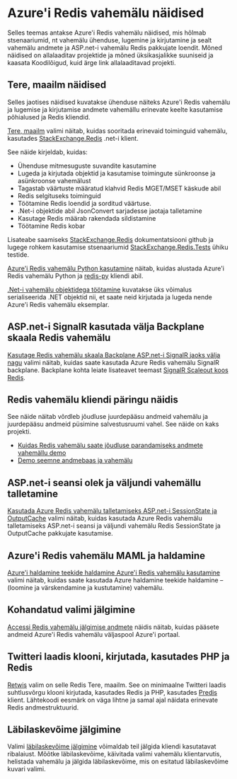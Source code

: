 <properties 
    pageTitle="Azure'i Redis vahemälu näidised | Microsoft Azure'i" 
    description="Saate teada, kuidas kasutada Azure Redis vahemälu" 
    services="redis-cache" 
    documentationCenter="" 
    authors="steved0x" 
    manager="douge" 
    editor=""/>

<tags 
    ms.service="cache" 
    ms.workload="tbd" 
    ms.tgt_pltfrm="cache-redis" 
    ms.devlang="multiple" 
    ms.topic="article" 
    ms.date="08/30/2016" 
    ms.author="sdanie"/>

# <a name="azure-redis-cache-samples"></a>Azure'i Redis vahemälu näidised 

Selles teemas antakse Azure'i Redis vahemälu näidised, mis hõlmab stsenaariumid, nt vahemälu ühenduse, lugemine ja kirjutamine ja sealt vahemälu andmete ja ASP.net-i vahemälu Redis pakkujate loendit. Mõned näidised on allalaaditav projektide ja mõned üksikasjalikke suuniseid ja kaasata Koodilõigud, kuid ärge link allalaaditavad projekti.

## <a name="hello-world-samples"></a>Tere, maailm näidised

Selles jaotises näidised kuvatakse ühenduse näiteks Azure'i Redis vahemälu ja lugemise ja kirjutamise andmete vahemällu erinevate keelte kasutamise põhialused ja Redis kliendid.

[Tere, maailm](https://github.com/rustd/RedisSamples/tree/master/HelloWorld) valimi näitab, kuidas sooritada erinevaid toiminguid vahemälu, kasutades [StackExchange.Redis](https://github.com/StackExchange/StackExchange.Redis) .net-i klient.

See näide kirjeldab, kuidas:

-   Ühenduse mitmesuguste suvandite kasutamine
-   Lugeda ja kirjutada objektid ja kasutamise toimingute sünkroonse ja asünkroonse vahemälust
-   Tagastab väärtuste määratud klahvid Redis MGET/MSET käskude abil
-   Redis selgituseks toiminguid
-   Töötamine Redis loendid ja sorditud väärtuse.
-   .Net-i objektide abil JsonConvert sarjadesse jaotaja talletamine
-   Kasutage Redis määrab rakendada sildistamine
-   Töötamine Redis kobar

Lisateabe saamiseks [StackExchange.Redis](https://github.com/StackExchange/StackExchange.Redis) dokumentatsiooni github ja lugege rohkem kasutamise stsenaariumid [StackExchange.Redis.Tests](https://github.com/StackExchange/StackExchange.Redis/tree/master/StackExchange.Redis.Tests) ühiku testide.

[Azure'i Redis vahemälu Python kasutamine](cache-python-get-started.md) näitab, kuidas alustada Azure'i Redis vahemälu Python ja [redis-py](https://github.com/andymccurdy/redis-py) kliendi abil.

[.Net-i vahemälu objektidega töötamine](cache-dotnet-how-to-use-azure-redis-cache.md#work-with-net-objects-in-the-cache) kuvatakse üks võimalus serialiseerida .NET objektid nii, et saate neid kirjutada ja lugeda nende Azure'i Redis vahemälu eksemplar. 

## <a name="use-redis-cache-as-a-scale-out-backplane-for-aspnet-signalr"></a>ASP.net-i SignalR kasutada välja Backplane skaala Redis vahemälu

[Kasutage Redis vahemälu skaala Backplane ASP.net-i SignalR jaoks välja nagu](https://github.com/rustd/RedisSamples/tree/master/RedisAsSignalRBackplane) valimi näitab, kuidas saate kasutada Azure Redis vahemälu SignalR backplane. Backplane kohta leiate lisateavet teemast [SignalR Scaleout koos Redis](http://www.asp.net/signalr/overview/performance/scaleout-with-redis).

## <a name="redis-cache-customer-query-sample"></a>Redis vahemälu kliendi päringu näidis

See näide näitab võrdleb jõudluse juurdepääsu andmeid vahemälu ja juurdepääsu andmeid püsimine salvestusruumi vahel. See näide on kaks projekti.

-   [Kuidas Redis vahemälu saate jõudluse parandamiseks andmete vahemällu demo](https://github.com/rustd/RedisSamples/tree/master/RedisCacheCustomerQuerySample)
-   [Demo seemne andmebaas ja vahemälu](https://github.com/rustd/RedisSamples/tree/master/SeedCacheForCustomerQuerySample)

## <a name="aspnet-session-state-and-output-caching"></a>ASP.net-i seansi olek ja väljundi vahemällu talletamine

[Kasutada Azure Redis vahemälu talletamiseks ASP.net-i SessionState ja OutputCache](https://github.com/rustd/RedisSamples/tree/master/SessionState_OutputCaching) valimi näitab, kuidas kasutada Azure Redis vahemälu talletamiseks ASP.net-i seansi ja väljundi vahemälu Redis SessionState ja OutputCache pakkujate kasutamise.

## <a name="manage-azure-redis-cache-with-maml"></a>Azure'i Redis vahemälu MAML ja haldamine

[Azure'i haldamine teekide haldamine Azure'i Redis vahemälu kasutamine](https://github.com/rustd/RedisSamples/tree/master/ManageCacheUsingMAML) valimi näitab, kuidas saate kasutada Azure haldamine teekide haldamine – (loomine ja värskendamine ja kustutamine) vahemälu. 

## <a name="custom-monitoring-sample"></a>Kohandatud valimi jälgimine

[Accessi Redis vahemälu jälgimise andmete](https://github.com/rustd/RedisSamples/tree/master/CustomMonitoring) näidis näitab, kuidas pääsete andmeid Azure'i Redis vahemälu väljaspool Azure'i portaal.

## <a name="a-twitter-style-clone-written-using-php-and-redis"></a>Twitteri laadis klooni, kirjutada, kasutades PHP ja Redis

[Retwis](https://github.com/SyntaxC4-MSFT/retwis) valim on selle Redis Tere, maailm. See on minimaalne Twitteri laadis suhtlusvõrgu klooni kirjutada, kasutades Redis ja PHP, kasutades [Predis](https://github.com/nrk/predis) klient. Lähtekoodi eesmärk on väga lihtne ja samal ajal näidata erinevate Redis andmestruktuurid.

## <a name="bandwidth-monitor"></a>Läbilaskevõime jälgimine

Valimi [läbilaskevõime jälgimine](https://github.com/JonCole/SampleCode/tree/master/BandWidthMonitor) võimaldab teil jälgida kliendi kasutatavat ribalaiust. Mõõtke läbilaskevõime, käivitada valimi vahemälu klientarvutis, helistada vahemälu ja jälgida läbilaskevõime, mis on esitatud läbilaskevõime kuvari valimi.
